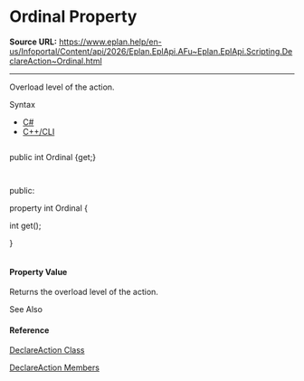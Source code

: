 # Ordinal Property

**Source URL:** https://www.eplan.help/en-us/Infoportal/Content/api/2026/Eplan.EplApi.AFu~Eplan.EplApi.Scripting.DeclareAction~Ordinal.html

---

Overload level of the action.

Syntax

- [C#](#i-syntax-CS)
- [C++/CLI](#i-syntax-CPP2005)

```
```
public int Ordinal {get;}
```
```

```
```
public:
property int Ordinal {
   int get();
}
```
```

#### Property Value

Returns the overload level of the action.



See Also

#### Reference

[DeclareAction Class](Eplan.EplApi.AFu~Eplan.EplApi.Scripting.DeclareAction.html)
  
[DeclareAction Members](Eplan.EplApi.AFu~Eplan.EplApi.Scripting.DeclareAction_members.html)